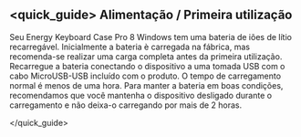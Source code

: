 ## <quick_guide> Alimentação / Primeira utilização
Seu Energy Keyboard Case Pro 8 Windows tem uma bateria de iões de lítio recarregável. Inicialmente a bateria è carregada na fábrica, mas recomenda-se realizar uma carga completa antes da primeira utilização. Recarregue a bateria conectando o dispositivo a uma tomada USB com o cabo MicroUSB-USB incluído com o produto. O tempo de carregamento normal é menos de uma hora. Para manter a bateria em boas condições, recomendamos que você mantenha o dispositivo desligado durante o carregamento e não deixa-o carregando por mais de 2 horas.

</quick_guide>

